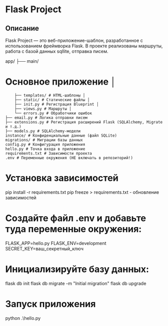 # Flask Project

## Описание
Flask Project — это веб-приложение-шаблон, разработанное с использованием фреймворка Flask. В проекте реализованы маршруты, работа с базой данных sqllite, отправка писем.

app/ 
	├── main/ 
# Основное приложение │ 
		├── templates/ # HTML-шаблоны │ 
		├── static/ # Статические файлы │ 
		├── init.py # Регистрация Blueprint │ 
		├── views.py # Маршруты │ 
		└── errors.py # Обработчики ошибок 		
	├── email.py # Логика отправки писем 
	├── extensions.py # Регистрация расширений Flask (SQLAlchemy, Migrate и т.д.) 
	├── models.py # SQLAlchemy-модели 
	instance/ # Конфиденциальные данные (файл SQLite) 
	migrations/ # Миграции базы данных 
	config.py # Конфигурация приложения
	hello.py # Точка входа в приложение 
	requirements.txt # Зависимости проекта 
	.env # Переменные окружения (НЕ включать в репозиторий!)

# Установка зависимостей 
pip install -r requirements.txt
pip freeze > requirements.txt - обновление зависимостей 

# Создайте файл .env и добавьте туда переменные окружения:
FLASK_APP=hello.py
FLASK_ENV=development
SECRET_KEY=ваш_секретный_ключ

# Инициализируйте базу данных:
flask db init
flask db migrate -m "Initial migration"
flask db upgrade

# Запуск приложения 
python .\hello.py
